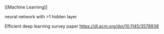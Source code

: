 [[Machine Learning]]

neural network with >1 hidden layer

Efficient deep learning survey paper
https://dl.acm.org/doi/10.1145/3578938